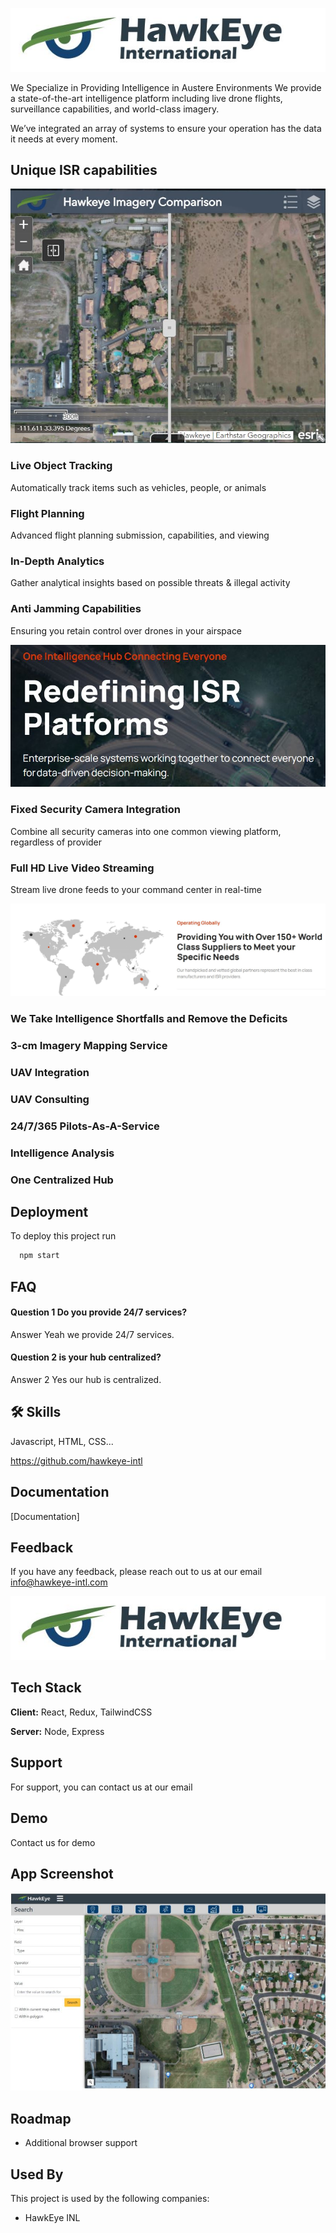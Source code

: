 
![](hawk1.JPG)

We Specialize in Providing Intelligence in Austere Environments
We provide a state-of-the-art intelligence platform including live drone flights, surveillance capabilities, and world-class imagery. 

We’ve integrated an array of systems to ensure your operation has the data it needs at every moment.

## Unique ISR capabilities
![](hawkeye4.JPG)

### Live Object Tracking 
Automatically track items such as vehicles, people, or animals
### Flight Planning
Advanced flight planning submission, capabilities, and viewing
### In-Depth Analytics
Gather analytical insights based on possible threats & illegal activity
### Anti Jamming Capabilities
Ensuring you retain control over drones in your airspace

![](hawkeye1.JPG)

### Fixed Security Camera Integration
Combine all security cameras into one common viewing platform, regardless of provider
### Full HD Live Video Streaming
Stream live drone feeds to your command center in real-time

![](hawkeye3.JPG)

### We Take Intelligence Shortfalls and Remove the Deficits

### 3-cm Imagery Mapping Service
### UAV Integration
### UAV Consulting
### 24/7/365 Pilots-As-A-Service
### Intelligence Analysis
### One Centralized Hub
## Deployment

To deploy this project run

```bash
  npm start
```

  
## FAQ

#### Question 1 Do you provide 24/7 services?

Answer Yeah we provide 24/7 services.

#### Question 2 is your hub centralized?

Answer 2 Yes our hub is centralized.


  
## 🛠 Skills
Javascript, HTML, CSS...

https://github.com/hawkeye-intl

  
## Documentation

[Documentation]

  
## Feedback

If you have any feedback, please reach out to us at our email info@hawkeye-intl.com

  
![Logo](hawk1.JPG)

    
## Tech Stack

**Client:** React, Redux, TailwindCSS

**Server:** Node, Express

  
## Support

For support, you can contact us at our email

## Demo

Contact us for demo

## App Screenshot

![App ScreenShot](hawkeye2.JPG)

  
## Roadmap

- Additional browser support

  
## Used By

This project is used by the following companies:

- HawkEye INL

  
